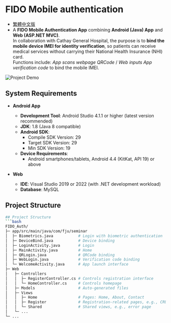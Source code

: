 # FIDO Mobile authentication

- [繁體中文版](README_zh.md)
- A **FIDO Mobile Authentication App** combining **Android (Java) App** and **Web (ASP.NET MVC)**.  
  In collaboration with Cathay General Hospital, the purpose is to **bind the mobile device IMEI for identity verification**, so patients can receive medical services without carrying their National Health Insurance (NHI) card.  
  Functions include: *App scans webpage QRCode* / *Web inputs App verification code* to bind the mobile IMEI.


![Project Demo](demo_image/UI_US5NET.png)

## System Requirements

- **Android App**
    - **Development Tool**: Android Studio 4.1.1 or higher (latest version recommended)
    - **JDK**: 1.8 (Java 8 compatible)
    - **Android SDK**:
        - Compile SDK Version: 29
        - Target SDK Version: 29
        - Min SDK Version: 19
    - **Device Requirements**:
        - Android smartphones/tablets, Android 4.4 (KitKat, API 19) or above

- **Web**
    - **IDE**: Visual Studio 2019 or 2022 (with .NET development workload)
    - **Database**: MySQL



## Project Structure
```bash
## Project Structure
```bash
FIDO_Auth/                  
├─ app/src/main/java/com/fju/seminar
│  ├─ Biometrics.java           # Login with biometric authentication
│  ├─ DeviceBind.java           # Device binding
│  ├─ LoginActivity.java        # Login
│  ├─ MainActivity.java         # Home
│  ├─ QRLogin.java              # QRCode binding
│  ├─ WebLogin.java             # Verification code binding
│  └─ WelcomeActivity.java      # App launch interface
├─ Web
│   ├─ Controllers
│   │  ├─ RegisterController.cs # Controls registration interface
│   │  └─ HomeController.cs     # Controls homepage
│   ├─ Models                   # Auto-generated files
│   ├─ Views
│   │  ├─ Home                  # Pages: Home, About, Contact
│   │  ├─ Register              # Registration-related pages, e.g., CRUD for devices
│   │  └─ Shared                # Shared views, e.g., error page
│   └─ ...
└─ ...                    

```
